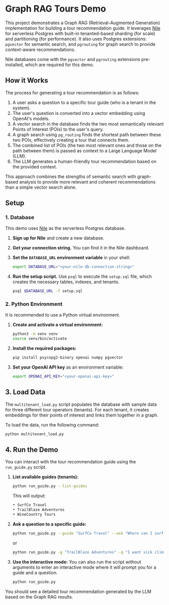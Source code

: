 # Graph RAG Tours Demo

This project demonstrates a Graph RAG (Retrieval-Augmented Generation) implementation for building a tour recommendation guide. It leverages [Nile](https://thenile.dev) for serverless Postgres with built-in tenanted-based sharding (for scale) and partitioning (for performance). It also uses Postgres extensions: `pgvector` for semantic search, and `pgrouting` for graph search to provide context-aware recommendations.

Nile databases come with the `pgvector` and `pgrouting` extensions pre-installed, which are required for this demo.

## How it Works

The process for generating a tour recommendation is as follows:

1. A user asks a question to a specific tour guide (who is a tenant in the system).
2. The user's question is converted into a vector embedding using OpenAI's models.
3. A vector search in the database finds the two most semantically relevant Points of Interest (POIs) to the user's query.
4. A graph search using `pg_routing` finds the shortest path between these two POIs, effectively creating a tour that connects them.
5. The combined list of POIs (the two most relevant ones and those on the path between them) is passed as context to a Large Language Model (LLM).
6. The LLM generates a human-friendly tour recommendation based on the provided context.

This approach combines the strengths of semantic search with graph-based analysis to provide more relevant and coherent recommendations than a simple vector search alone.

## Setup

### 1. Database

This demo uses [Nile](https://thenile.dev) as the serverless Postgres database.

1.  **Sign up for Nile** and create a new database.
2.  **Get your connection string.** You can find it in the Nile dashboard.
3.  **Set the `DATABASE_URL` environment variable** in your shell:

    ```bash
    export DATABASE_URL="<your-nile-db-connection-string>"
    ```

4.  **Run the setup script.** Use `psql` to execute the `setup.sql` file, which creates the necessary tables, indexes, and tenants.

    ```bash
    psql $DATABASE_URL -f setup.sql
    ```

### 2. Python Environment

It is recommended to use a Python virtual environment.

1.  **Create and activate a virtual environment:**

    ```bash
    python3 -m venv venv
    source venv/bin/activate
    ```

2.  **Install the required packages:**

    ```bash
    pip install psycopg2-binary openai numpy pgvector
    ```

3.  **Set your OpenAI API key** as an environment variable:

    ```bash
    export OPENAI_API_KEY="<your-openai-api-key>"
    ```

## 3. Load Data

The `multitenant_load.py` script populates the database with sample data for three different tour operators (tenants). For each tenant, it creates embeddings for their points of interest and links them together in a graph.

To load the data, run the following command:

```bash
python multitenant_load.py
```

## 4. Run the Demo

You can interact with the tour recommendation guide using the `run_guide.py` script.

1. **List available guides (tenants):**

    ```bash
    python run_guide.py --list-guides
    ```

    This will output:

    ```bash
    • SurfCo Travel
    • TrailBlaze Adventures
    • WineCountry Tours
    ```

2. **Ask a question to a specific guide:**

    ```bash
    python run_guide.py --guide "SurfCo Travel" --ask "Where can I surf big waves near San Francisco?"
    ```

    or 

    ```bash
    python run_guide.py -g "TrailBlaze Adventures" -q "I want sick climbing for experts"
    ```

3. **Use the interactive mode:**
    You can also run the script without arguments to enter an interactive mode where it will prompt you for a guide and a question.

    ```bash
    python run_guide.py
    ```

You should see a detailed tour recommendation generated by the LLM based on the Graph RAG results.
